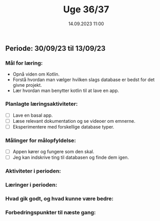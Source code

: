 ﻿---
title: Uge 36/37
date: 14.09.2023 11:00
categories: [Projekt]
tags: [database,appudvikling,datamatiker,softwareudvikling]
---
## Periode: 30/09/23 til 13/09/23

### Mål for læring:
- Opnå viden om Kotlin.
- Forstå hvordan man vælger hvilken slags database er bedst for det givne projekt.
- Lær hvordan man benytter kotlin til at lave en app.

### Planlagte læringsaktiviteter:
- [ ] Lave en basal app.
- [ ] Læse relevant dokumentation og se videoer om emnerne.
- [ ] Eksperimentere med forskellige database typer.

### Målinger for målopfyldelse:
- [ ] Appen kører og fungere som den skal.
- [ ] Jeg kan indskrive ting til databasen og finde dem igen.

### Aktiviteter i perioden:


### Læringer i perioden:


### Hvad gik godt, og hvad kunne være bedre:


### Forbedringspunkter til næste gang:


